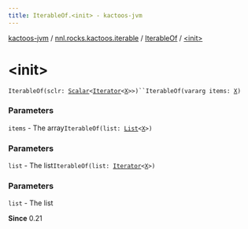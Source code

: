 ```yaml
---
title: IterableOf.<init> - kactoos-jvm
---
```


[kactoos-jvm](../../index.html) / [nnl.rocks.kactoos.iterable](../index.html) / [IterableOf](index.html) / [&lt;init&gt;](./-init-.html)

# &lt;init&gt;

`IterableOf(sclr: `[`Scalar`](../../nnl.rocks.kactoos/-scalar/index.html)`<`[`Iterator`](https://kotlinlang.org/api/latest/jvm/stdlib/kotlin.collections/-iterator/index.html)`<`[`X`](index.html#X)`>>)``IterableOf(vararg items: `[`X`](index.html#X)`)`

### Parameters

`items` - The array`IterableOf(list: `[`List`](https://kotlinlang.org/api/latest/jvm/stdlib/kotlin.collections/-list/index.html)`<`[`X`](index.html#X)`>)`

### Parameters

`list` - The list`IterableOf(list: `[`Iterator`](https://kotlinlang.org/api/latest/jvm/stdlib/kotlin.collections/-iterator/index.html)`<`[`X`](index.html#X)`>)`

### Parameters

`list` - The list

**Since**
0.21

